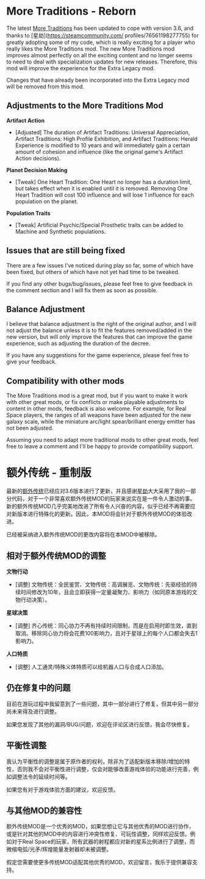 # More Traditions - Reborn

The latest [More Traditions](https://steamcommunity.com/sharedfiles/filedetails/?id=2616955720) has been updated to cope with version 3.6, and thanks to [星劫](https://steamcommunity.com/ profiles/76561198277755) for greatly adopting some of my code, which is really exciting for a player who really likes the More Traditions mod. The new More Traditions mod improves almost perfectly on all the exciting content and no longer seems to need to deal with specialization updates for new releases. Therefore, this mod will improve the experience for the Extra Legacy mod.

Changes that have already been incorporated into the Extra Legacy mod will be removed from this mod.

## Adjustments to the More Traditions Mod

**Artifact Action**

* [Adjusted] The duration of Artifact Traditions: Universal Appreciation, Artifact Traditions: High Profile Exhibition, and Artifact Traditions: Herald Experience is modified to 10 years and will immediately gain a certain amount of cohesion and influence (like the original game's Artifact Action decisions).

**Planet Decision Making**

* [Tweak] One Heart Tradition: One Heart no longer has a duration limit, but takes effect when it is enabled until it is removed. Removing One Heart Tradition will cost 100 influence and will lose 1 influence for each population on the planet.

**Population Traits**

* [Tweak] Artificial Psychic/Special Prosthetic traits can be added to Machine and Synthetic populations.

## Issues that are still being fixed

There are a few issues I've noticed during play so far, some of which have been fixed, but others of which have not yet had time to be tweaked.

If you find any other bugs/bug/issues, please feel free to give feedback in the comment section and I will fix them as soon as possible.

## Balance Adjustment

I believe that balance adjustment is the right of the original author, and I will not adjust the balance unless it is to fit the features removed/added in the new version, but will only improve the features that can improve the game experience, such as adjusting the duration of the decree.

If you have any suggestions for the game experience, please feel free to give your feedback.

## Compatibility with other mods

The More Traditions mod is a great mod, but if you want to make it work with other great mods, or fix conflicts or make playable adjustments to content in other mods, feedback is also welcome. For example, for Real Space players, the ranges of all weapons have been adjusted for the new galaxy scale, while the miniature arc/light spear/brilliant energy emitter has not been adjusted.

Assuming you need to adapt more traditional mods to other great mods, feel free to leave a comment and I'll be happy to provide compatibility support.

# 额外传统 - 重制版

最新的[额外传统](https://steamcommunity.com/sharedfiles/filedetails/?id=2616955720)已经应对3.6版本进行了更新，并且感谢[星劫](https://steamcommunity.com/profiles/76561198277755)大大采用了我的一部分代码，对于一个非常喜欢额外传统MOD的玩家来说实在是一件令人激动的事。新的额外传统MOD几乎完美地改进了所有令人兴奋的内容，似乎已经不再需要应对新版本进行特殊化的更新。因此，本MOD将会针对于额外传统MOD的体验改进。

已经被采纳进入额外传统MOD的更改内容将在本MOD中被移除。

## 相对于额外传统MOD的调整

**文物行动**

* [调整] 文物传统：全民鉴赏、文物传统：高调展览、文物传统：先驱经验的持续时间修改为10年，且会立即获得一定量凝聚力、影响力（如同原本游戏的文物行动决策）。

**星球决策**

* [调整] 齐心传统：同心协力不再有持续时间限制，而是在启用时即生效，直到取消。移除同心协力将会花费100影响力，且对于星球上的每个人口都会失去1影响力。

**人口特质**

* [调整] 人工通灵/特殊义体特质可以给机器人口与合成人口添加。

## 仍在修复中的问题

目前在游玩过程中我留意到了一些问题，其中一部分进行了修复，但其中另一部分尚未来得及进行调整。

如果您发现了其他的漏洞/BUG/问题，欢迎在评论区进行反馈，我会尽快修复。

## 平衡性调整

我认为平衡性的调整是属于原作者的权利，除非为了适配新版本移除/增加的特性，否则我不会对平衡性进行调整，仅会对能够改善游戏体验的功能进行完善，例如调整法令的延续时间等。

如果您有对于游戏体验方面的建议，欢迎反馈。

## 与其他MOD的兼容性

额外传统MOD是一个优秀的MOD，如果您想让它与其他优秀的MOD进行协作，或是针对其他的MOD中的内容进行冲突性修复、可玩性调整，同样欢迎反馈。例如对于Real Space的玩家，所有武器的射程都应对新的星系比例进行了调整，而微缩电弧/光矛/辉煌能量发射器却未被调整。

假定您需要使更多传统MOD适配其他优秀的MOD，欢迎留言，我乐于提供兼容支持。